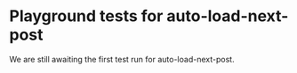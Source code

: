 # Playground tests for auto-load-next-post
We are still awaiting the first test run for auto-load-next-post.
